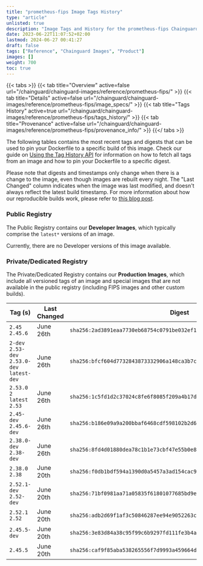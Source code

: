 ```yaml
---
title: "prometheus-fips Image Tags History"
type: "article"
unlisted: true
description: "Image Tags and History for the prometheus-fips Chainguard Image"
date: 2023-06-22T11:07:52+02:00
lastmod: 2024-06-27 00:41:27
draft: false
tags: ["Reference", "Chainguard Images", "Product"]
images: []
weight: 700
toc: true
---
```


{{< tabs >}}
{{< tab title="Overview" active=false url="/chainguard/chainguard-images/reference/prometheus-fips/" >}}
{{< tab title="Details" active=false url="/chainguard/chainguard-images/reference/prometheus-fips/image_specs/" >}}
{{< tab title="Tags History" active=true url="/chainguard/chainguard-images/reference/prometheus-fips/tags_history/" >}}
{{< tab title="Provenance" active=false url="/chainguard/chainguard-images/reference/prometheus-fips/provenance_info/" >}}
{{</ tabs >}}

The following tables contains the most recent tags and digests that can be used to pin your Dockerfile to a specific build of this image. Check our guide on [Using the Tag History API](/chainguard/chainguard-images/using-the-tag-history-api/) for information on how to fetch all tags from an image and how to pin your Dockerfile to a specific digest.

Please note that digests and timestamps only change when there is a change to the image, even though images are rebuilt every night. The "Last Changed" column indicates when the image was last modified, and doesn't always reflect the latest build timestamp. For more information about how our reproducible builds work, please refer to [this blog post](https://www.chainguard.dev/unchained/reproducing-chainguards-reproducible-image-builds).

### Public Registry
The Public Registry contains our **Developer Images**, which typically comprise the `latest*` versions of an image.

Currently, there are no Developer versions of this image available.

### Private/Dedicated Registry
The Private/Dedicated Registry contains our **Production Images**, which include all versioned tags of an image and special images that are not available in the public registry (including FIPS images and other custom builds).

| Tag (s)                                       | Last Changed | Digest                                                                    |
|-----------------------------------------------|--------------|---------------------------------------------------------------------------|
|  `2.45` `2.45.6`                              | June 26th    | `sha256:2ad3891eaa7730eb68754c0791be032ef1d48d88acb2d3409294eeee3edc4102` |
|  `2-dev` `2.53-dev` `2.53.0-dev` `latest-dev` | June 26th    | `sha256:bfcf604d7732843873332906a148ca3b7c0fd70bf0747e42a24bf82e14d44afd` |
|  `2.53.0` `2` `latest` `2.53`                 | June 26th    | `sha256:1c5fd1d2c37024c8fe6f8085f209a4b17d38b6bf9b8b1ade5b513400dfda6d73` |
|  `2.45-dev` `2.45.6-dev`                      | June 26th    | `sha256:b186e09a9a200bbaf6468cdf598102b2d60a9a0151d7e92ddc39335c824e6883` |
|  `2.38.0-dev` `2.38-dev`                      | June 26th    | `sha256:8fd4d01880dea78c1b1e73cbf47e55b0e865fe72b63ba5997188f2c43379127d` |
|  `2.38.0` `2.38`                              | June 20th    | `sha256:f0db1bdf594a1390d0a5457a3ad154cac987e0332445748b8c6908b496a62053` |
|  `2.52.1-dev` `2.52-dev`                      | June 20th    | `sha256:71bf0981aa71a05835f61801077685bd9e4b14fbaa6bcd44ecce05d9adb4ea40` |
|  `2.52.1` `2.52`                              | June 20th    | `sha256:adb2d69f1af3c50846287ee94e9052263c5dcb284a390eadbc667c5d48f3364d` |
|  `2.45.5-dev`                                 | June 20th    | `sha256:3e83d84a38c95f99c6b9297fd111fe3b4a78f20cbf2bd3e348cfeeb8348ef55d` |
|  `2.45.5`                                     | June 20th    | `sha256:caf9f85aba538265556f7d9993a459664d73c05990dc7e33c64265c1dfe105c0` |

